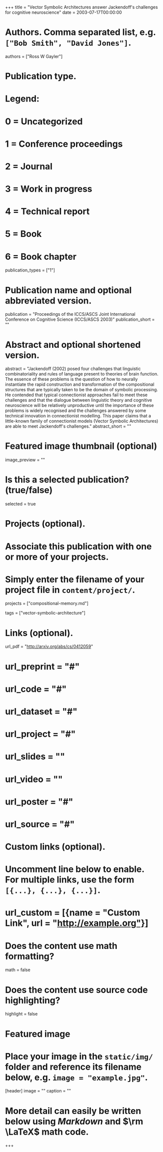 +++
title = "Vector Symbolic Architectures answer Jackendoff's challenges for cognitive neuroscience"
date = 2003-07-17T00:00:00

# Authors. Comma separated list, e.g. `["Bob Smith", "David Jones"]`.
authors = ["Ross W Gayler"]

# Publication type.
# Legend:
# 0 = Uncategorized
# 1 = Conference proceedings
# 2 = Journal
# 3 = Work in progress
# 4 = Technical report
# 5 = Book
# 6 = Book chapter
publication_types = ["1"] 

# Publication name and optional abbreviated version.
publication = "Proceedings of the ICCS/ASCS Joint International Conference on Cognitive Science (ICCS/ASCS 2003)"
publication_short = ""

# Abstract and optional shortened version.
abstract = "Jackendoff (2002) posed four challenges that linguistic combinatoriality and rules of language present to theories of brain function. The essence of these problems is the question of how to neurally instantiate the rapid construction and transformation of the compositional structures that are typically taken to be the domain of symbolic processing. He contended that typical connectionist approaches fail to meet these challenges and that the dialogue between linguistic theory and cognitive neuroscience will be relatively unproductive until the importance of these problems is widely recognised and the challenges answered by some technical innovation in connectionist modelling. This paper claims that a little-known family of connectionist models (Vector Symbolic Architectures) are able to meet Jackendoff's challenges."
abstract_short = ""

# Featured image thumbnail (optional)
image_preview = ""

# Is this a selected publication? (true/false)
selected = true

# Projects (optional).
#   Associate this publication with one or more of your projects.
#   Simply enter the filename of your project file in `content/project/`.
projects = ["compositional-memory.md"]

tags = ["vector-symbolic-architecture"]

# Links (optional).
url_pdf = "http://arxiv.org/abs/cs/0412059"
# url_preprint = "#"
# url_code = "#"
# url_dataset = "#"
# url_project = "#"
# url_slides = ""
# url_video = ""
# url_poster = "#"
# url_source = "#"

# Custom links (optional).
#   Uncomment line below to enable. For multiple links, use the form `[{...}, {...}, {...}]`.
# url_custom = [{name = "Custom Link", url = "http://example.org"}]

# Does the content use math formatting?
math = false

# Does the content use source code highlighting?
highlight = false

# Featured image
# Place your image in the `static/img/` folder and reference its filename below, e.g. `image = "example.jpg"`.
[header]
image = ""
caption = ""

# More detail can easily be written below using *Markdown* and $\rm \LaTeX$ math code.
+++
